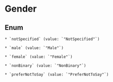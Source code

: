 
# Gender

## Enum


    * `notSpecified` (value: `"NotSpecified"`)

    * `male` (value: `"Male"`)

    * `female` (value: `"Female"`)

    * `nonBinary` (value: `"NonBinary"`)

    * `preferNotToSay` (value: `"PreferNotToSay"`)



